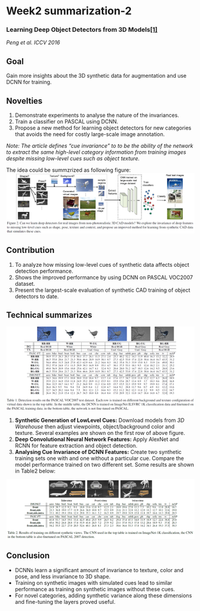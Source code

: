 # Week2 summarization-2
### Learning Deep Object Detectors from 3D Models[[1]](http://www.karimali.org/publications/PSAS_ICCV15.pdf)<br>
*Peng et al. ICCV 2016*
## Goal
Gain more insights about the 3D synthetic data for augmentation and use DCNN for training.
## Novelties
1. Demonstrate experiments to analyse the nature of the invariances.
2. Train a classifier on PASCAL using DCNN.
3. Propose a new method for learning object detectors for new categories that avoids the need for costly large-scale image annotation.

*Note: The article defines “cue invariance” to to be the ability of the network to extract the same high-level category information
from training images despite missing low-level cues such as object texture.*

The idea could be summzrized as following figure:
<img src="https://github.com/thtang/aMMAI2018-paper-summary/blob/master/Learning%20Deep%20Object%20Detectors%20from%203D%20Models/image/f2.png"><br>
## Contribution
1. To analyze how missing low-level cues of synthetic data affects object detection performance.
2. Shows the improved performance by using DCNN on PASCAL VOC2007 dataset.
3. Present the largest-scale evaluation of synthetic CAD training of object detectors to date.
## Technical summarizes
<img src="https://github.com/thtang/aMMAI2018-paper-summary/blob/master/Learning%20Deep%20Object%20Detectors%20from%203D%20Models/image/t1.png"><br>

1. **Synthetic Generation of LowLevel Cues:** Download models from *3D Warehouse* then adjust viewpoints, object/background color and texture. Several examples are shown on the first row of above figure.
2. **Deep Convolutional Neural Network Features:** Apply AlexNet and RCNN for feature extraction and object detection.
3. **Analysing Cue Invariance of DCNN Features:** Create two synthetic training sets one with and one without a particular cue. Compare the model performance trained on two different set. Some results are shown in Table2 below:
<img src="https://github.com/thtang/aMMAI2018-paper-summary/blob/master/Learning%20Deep%20Object%20Detectors%20from%203D%20Models/image/t2.png">

## Conclusion
* DCNNs learn a significant amount of invariance to texture, color and pose, and less invariance to 3D shape.
* Training on synthetic images with simulated cues lead to similar performance as training on synthetic images without these cues.
* For novel categories, adding synthetic variance along these dimensions and fine-tuning the layers proved useful.
